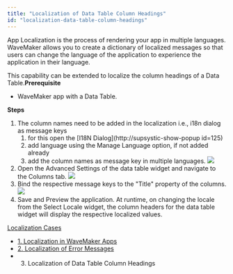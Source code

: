 ```yaml
---
title: "Localization of Data Table Column Headings"
id: "localization-data-table-column-headings"
---
```


App Localization is the process of rendering your app in multiple languages. WaveMaker allows you to create a dictionary of localized messages so that users can change the language of the application to experience the application in their language.

This capability can be extended to localize the column headings of a Data Table.**Prerequisite**

- WaveMaker app with a Data Table.

**Steps**

1. The column names need to be added in the localization i.e., i18n dialog as message keys
    1. for this open the [I18N Dialog](http://supsystic-show-popup id=125)
    2. add language using the Manage Language option, if not added already
    3. add the column names as message key in multiple languages.
        [![](/learn/assets/locale_dt1.png)](/learn/assets/locale_dt1.png)
2. Open the Advanced Settings of the data table widget and navigate to the Columns tab. [![](/learn/assets/locale_dt2.png)](/learn/assets/locale_dt2.png)
3. Bind the respective message keys to the "Title" property of the columns. [![](/learn/assets/locale_dt3.png)](/learn/assets/locale_dt3.png)
4. Save and Preview the application. At runtime, on changing the locale from the Select Locale widget, the column headers for the data table widget will display the respective localized values.

[Localization Cases](/learn/app-development/ui-design/use-cases-ui-design/)

- [1. Localization in WaveMaker Apps](/learn/how-tos/localization-wavemaker-apps/)
- [2. Localization of Error Messages](/learn/how-tos/localization-error-messages/)
- 3. Localization of Data Table Column Headings

